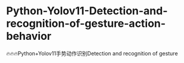 # Python-Yolov11-Detection-and-recognition-of-gesture-action-behavior
🔥🔥🔥Python+Yolov11手势动作识别Detection and recognition of gesture
